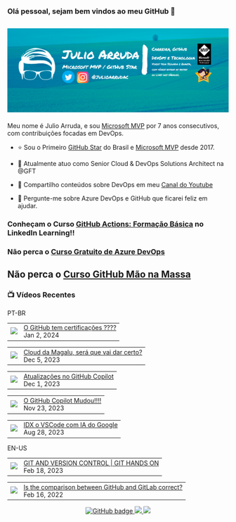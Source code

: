 ### Olá pessoal, sejam bem vindos ao meu GitHub 👋

## [![Julio Arruda Header](https://raw.githubusercontent.com/julioarruda/julioarruda/master/fundo%20github.png)](https://youtube.com/user/julioarrudac)
Meu nome é Julio Arruda, e sou [Microsoft MVP](https://mvp.microsoft.com/pt-br/PublicProfile/5002557?fullName=Julio%20%20Arruda) por 7 anos consecutivos, com contribuições focadas em DevOps.


- ⭐ Sou o Primeiro [GitHub Star](https://stars.github.com/profiles/julioarruda) do Brasil e [Microsoft MVP](https://mvp.microsoft.com/pt-br/PublicProfile/5002557?fullName=Julio%20%20Arruda) desde 2017.

- 🔭 Atualmente atuo como Senior Cloud & DevOps Solutions Architect na @GFT

- 👯 Compartilho conteúdos sobre DevOps em meu [Canal do Youtube](https://youtube.com/@julioarruda)

- 💬 Pergunte-me sobre Azure DevOps e GitHub que ficarei feliz em ajudar.




### Conheçam o Curso [GitHub Actions: Formação Básica](https://www.linkedin.com/learning/github-actions-formacao-basica/) no LinkedIn Learning!!
### Não perca o [Curso Gratuito de Azure DevOps](https://github.com/julioarruda/Curso-Azure-DevOps)

## Não perca o [Curso GitHub Mão na Massa](https://github.com/github-mao-na-massa/curso-github-mao-na-massa)



### 📺 Vídeos Recentes

PT-BR

<!-- YOUTUBE:START --><table><tr><td><a href="https://www.youtube.com/watch?v=Rakk21I4_1Q"><img width="140px" src="https://i.ytimg.com/vi/Rakk21I4_1Q/mqdefault.jpg"></a></td>
<td><a href="https://www.youtube.com/watch?v=Rakk21I4_1Q">O GitHub tem certificações ????</a><br/>Jan 2, 2024</td></tr></table>
<table><tr><td><a href="https://www.youtube.com/watch?v=8_BHLzZllmI"><img width="140px" src="https://i.ytimg.com/vi/8_BHLzZllmI/mqdefault.jpg"></a></td>
<td><a href="https://www.youtube.com/watch?v=8_BHLzZllmI">Cloud da Magalu, será que vai dar certo?</a><br/>Dec 5, 2023</td></tr></table>
<table><tr><td><a href="https://www.youtube.com/watch?v=GKZ29nvJL6o"><img width="140px" src="https://i.ytimg.com/vi/GKZ29nvJL6o/mqdefault.jpg"></a></td>
<td><a href="https://www.youtube.com/watch?v=GKZ29nvJL6o">Atualizações no GitHub Copilot</a><br/>Dec 1, 2023</td></tr></table>
<table><tr><td><a href="https://www.youtube.com/watch?v=zhc3-pLGE6U"><img width="140px" src="https://i.ytimg.com/vi/zhc3-pLGE6U/mqdefault.jpg"></a></td>
<td><a href="https://www.youtube.com/watch?v=zhc3-pLGE6U">O GitHub Copilot Mudou!!!!</a><br/>Nov 23, 2023</td></tr></table>
<table><tr><td><a href="https://www.youtube.com/watch?v=5OsuhYUHP-0"><img width="140px" src="https://i.ytimg.com/vi/5OsuhYUHP-0/mqdefault.jpg"></a></td>
<td><a href="https://www.youtube.com/watch?v=5OsuhYUHP-0">IDX o VSCode com IA do Google</a><br/>Aug 28, 2023</td></tr></table>
<!-- YOUTUBE:END -->

EN-US
<!-- YOUTUBEEN:START --><table><tr><td><a href="https://www.youtube.com/watch?v=Adk79XNDU5o"><img width="140px" src="https://i.ytimg.com/vi/Adk79XNDU5o/mqdefault.jpg"></a></td>
<td><a href="https://www.youtube.com/watch?v=Adk79XNDU5o">GIT AND VERSION CONTROL | GIT HANDS ON</a><br/>Feb 18, 2023</td></tr></table>
<table><tr><td><a href="https://www.youtube.com/watch?v=wHo1ftsyzNE"><img width="140px" src="https://i.ytimg.com/vi/wHo1ftsyzNE/mqdefault.jpg"></a></td>
<td><a href="https://www.youtube.com/watch?v=wHo1ftsyzNE">Is the comparison between GitHub and GitLab correct?</a><br/>Feb 16, 2022</td></tr></table>
<!-- YOUTUBEEN:END -->



<p align="center">
  <a href="https://github.com/julioarruda?tab=followers">
    <img src="https://img.shields.io/github/followers/julioarruda?label=Followers&logo=GitHub&style=for-the-badge" alt="GitHub badge" />
  </a>
  <a href="http://twitter.com/julioarrudac">
    <img src="https://img.shields.io/twitter/follow/julioarrudac?label=Twitter&logo=twitter&style=for-the-badge" />
  </a>
  <a href="http://youtube.com/c/julioarruda?sub_confirmation=1">
    <img src="https://img.shields.io/youtube/views/4BYlkYtHNus?label=YouTube&logo=YouTube&style=for-the-badge" />
  </a>
</p>

<!--
**julioarruda/julioarruda** is a ✨ _special_ ✨ repository because its `README.md` (this file) appears on your GitHub profile.

Here are some ideas to get you started:

- 🔭 I’m currently working on ...
- 🌱 I’m currently learning ...
- 👯 I’m looking to collaborate on ...
- 🤔 I’m looking for help with ...
- 💬 Ask me about ...
- 📫 How to reach me: ...
- 😄 Pronouns: ...
- ⚡ Fun fact: ...
-->
